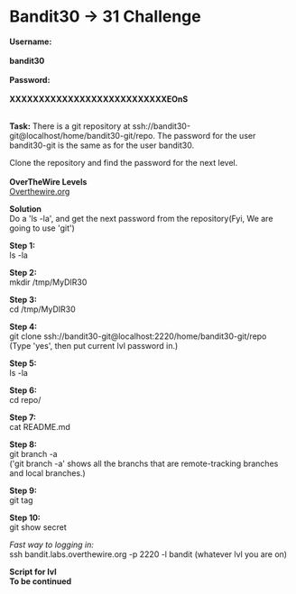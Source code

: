 # Bandit30 -> 31 Challenge

**Username:**
<br>
<br>
**bandit30**
<br>
<br>
**Password:**
<br>
<br>
**XXXXXXXXXXXXXXXXXXXXXXXXXXXEOnS**
<br>
<br>

**Task:**
There is a git repository at ssh://bandit30-git@localhost/home/bandit30-git/repo. 
The password for the user bandit30-git is the same as for the user bandit30.

Clone the repository and find the password for the next level.
<br>
<br>
**OverTheWire Levels**
<br>
[Overthewire.org](https://overthewire.org/wargames/bandit/bandit31.html)

**Solution**
<br>
Do a 'ls -la', and get the next password from the repository(Fyi, We are going to use 'git')

**Step 1:**
<br>
ls -la

**Step 2:**
<br>
mkdir /tmp/MyDIR30
<br>

**Step 3:**
<br>
cd /tmp/MyDIR30
<br>

**Step 4:**
<br>
git clone ssh://bandit30-git@localhost:2220/home/bandit30-git/repo
<br>
(Type 'yes', then put current lvl password in.)

**Step 5:**
<br>
ls -la
<br>

**Step 6:**
<br>
cd repo/
<br>

**Step 7:**
<br>
cat README.md
<br>

**Step 8:**
<br>
git branch -a
<br>
('git branch -a' shows all the branchs that are remote-tracking branches and local branches.)

**Step 9:**
<br>
git tag
<br>

**Step 10:**
<br>
git show secret
<br>

*Fast way to logging in:*
<br>
ssh bandit.labs.overthewire.org -p 2220 -l bandit (whatever lvl you are on)

**Script for lvl**
<br>
**To be continued**
